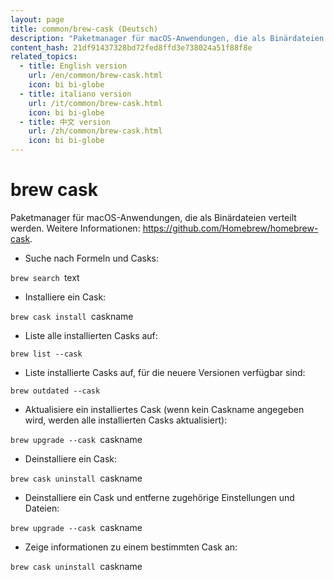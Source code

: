 ```yaml
---
layout: page
title: common/brew-cask (Deutsch)
description: "Paketmanager für macOS-Anwendungen, die als Binärdateien verteilt werden."
content_hash: 21df91437328bd72fed8ffd3e738024a51f88f8e
related_topics:
  - title: English version
    url: /en/common/brew-cask.html
    icon: bi bi-globe
  - title: italiano version
    url: /it/common/brew-cask.html
    icon: bi bi-globe
  - title: 中文 version
    url: /zh/common/brew-cask.html
    icon: bi bi-globe
---
```

# brew cask

Paketmanager für macOS-Anwendungen, die als Binärdateien verteilt werden.
Weitere Informationen: <https://github.com/Homebrew/homebrew-cask>.

- Suche nach Formeln und Casks:

`brew search `<span class="tldr-var badge badge-pill bg-dark-lm bg-white-dm text-white-lm text-dark-dm font-weight-bold">text</span>

- Installiere ein Cask:

`brew cask install `<span class="tldr-var badge badge-pill bg-dark-lm bg-white-dm text-white-lm text-dark-dm font-weight-bold">caskname</span>

- Liste alle installierten Casks auf:

`brew list --cask`

- Liste installierte Casks auf, für die neuere Versionen verfügbar sind:

`brew outdated --cask`

- Aktualisiere ein installiertes Cask (wenn kein Caskname angegeben wird, werden alle installierten Casks aktualisiert):

`brew upgrade --cask `<span class="tldr-var badge badge-pill bg-dark-lm bg-white-dm text-white-lm text-dark-dm font-weight-bold">caskname</span>

- Deinstalliere ein Cask:

`brew cask uninstall `<span class="tldr-var badge badge-pill bg-dark-lm bg-white-dm text-white-lm text-dark-dm font-weight-bold">caskname</span>

- Deinstalliere ein Cask und entferne zugehörige Einstellungen und Dateien:

`brew upgrade --cask `<span class="tldr-var badge badge-pill bg-dark-lm bg-white-dm text-white-lm text-dark-dm font-weight-bold">caskname</span>

- Zeige informationen zu einem bestimmten Cask an:

`brew cask uninstall `<span class="tldr-var badge badge-pill bg-dark-lm bg-white-dm text-white-lm text-dark-dm font-weight-bold">caskname</span>

